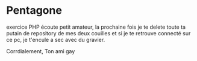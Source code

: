 # Pentagone
exercice PHP
écoute petit amateur, la prochaine fois je te delete toute ta putain de repository de mes deux couilles et 
si je te retrouve connecté sur ce pc,
je t'encule a sec avec du gravier.

Corrdialement, 
Ton ami gay

